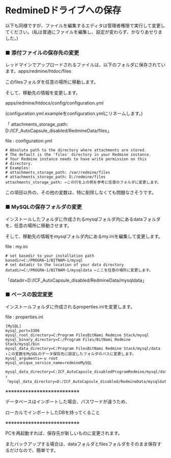 # RedmineDドライブへの保存


以下も同様ですが、ファイルを編集するエディタは管理者権限で実行して変更してください。(私は普通にファイルを編集し、設定が変わらず、かなりあせりました。)


### ■ 添付ファイルの保存先の変更

レッドマインでアップロードされるファイルは、以下のフォルダに保存されています。apps/redmine/htdoc/files

このfilesフォルダを任意の場所に移動します。


そして、移動先の情報を変更します。

apps/redmine/htdocs/config/configuration.yml

(configuration.yml.exampleをconfiguration.ymlにリネームします。)


「   attachments_storage_path: D:/ICF_AutoCapsule_disabled/RedmineData/files」



file : configuration.yml

~~~
# Absolute path to the directory where attachments are stored.
# The default is the 'files' directory in your Redmine instance.
# Your Redmine instance needs to have write permission on this
# directory.
# Examples:
# attachments_storage_path: /var/redmine/files
# attachments_storage_path: D:/redmine/files
attachments_storage_path: ←この行を上の例を参考に任意のフォルダに変更します。
~~~
この項目以外の、その他の変数は、特に削除しなくても問題なさそうです。



### ■ MySQLの保存フォルダの変更

インストールしたフォルダに作成されるmysqlフォルダ内にあるdataフォルダを、任意の場所に移動させます。


そして、移動先の情報をmysqlフォルダ内にあるmy.iniを編集して変更します。


file : my.ini

~~~
# set basedir to your installation path
basedir=C:/PROGRA~1/BITNAM~1/mysql
# set datadir to the location of your data directory
datadir=C:/PROGRA~1/BITNAM~1/mysqldata ←ここを任意の場所に変更します。
~~~

「datadir=D:/ICF_AutoCapsule_disabled/RedmineData/mysqldata」



### ■ ベースの設定変更

インストールフォルダに作成されるproperties.iniを変更します。


file : properties.ini

~~~
[MySQL]
mysql_port=3306
mysql_root_directory=C:Program FilesBitNami Redmine Stack/mysql
mysql_binary_directory=C:/Program Files/BitNami Redmine Stack/mysql/bin
mysql_data_directory=C:Program FilesBitNami Redmine Stack/mysql/data
↑この変数をMySQLのデータ保存先に設定したフォルダのパスに変更します。
mysql_arguments=-u root
mysql_unique_service_name=redmineMySQL

mysql_data_directory=C:ICF_AutoCapsule_disabledProgramRedmine/mysql/data
↓
「mysql_data_directory=D:/ICF_AutoCapsule_disabled/RedmineData/mysqldata」
~~~

※※※※※※※※※※※※※※※※※※※※※※※※※※

データベースはインポートした場合、パスワードが違うため、

ローカルでインポートしたDBを持ってくること

※※※※※※※※※※※※※※※※※※※※※※※※※※


PCを再起動すれば、保存先が新しいものに変更されます。

またバックアップする場合は、dataフォルダとfilesフォルダをそのまま保存するだけなので、簡単です。



